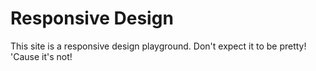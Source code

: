 Responsive Design
=================

This site is a responsive design playground. Don't expect it to be pretty! 'Cause it's not!